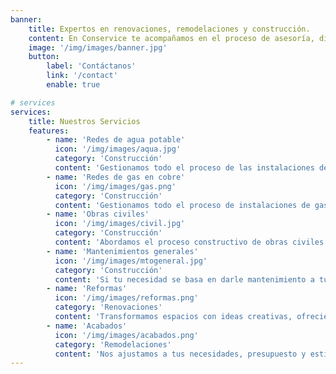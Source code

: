 ```yaml
---
banner:
    title: Expertos en renovaciones, remodelaciones y construcción.
    content: En Conservice te acompañamos en el proceso de asesoría, diseño y ejecución.
    image: '/img/images/banner.jpg'
    button:
        label: 'Contáctanos'
        link: '/contact'
        enable: true

# services
services:
    title: Nuestros Servicios
    features:
        - name: 'Redes de agua potable'
          icon: '/img/images/aqua.jpg'
          category: 'Construcción'
          content: 'Gestionamos todo el proceso de las instalaciones de agua potable exigidas y conforme a la ley.'
        - name: 'Redes de gas en cobre'
          icon: '/img/images/gas.png'
          category: 'Construcción'
          content: 'Gestionamos todo el proceso de instalaciones de gas en cobre certificadas.'
        - name: 'Obras civiles'
          icon: '/img/images/civil.jpg'
          category: 'Construcción'
          content: 'Abordamos el proceso constructivo de obras civiles desde el momento de la planificación, pasando por gestión documental y legal y posteriormente por el proceso de ejecución de la obra. Todo esto bajo altos estándares de calidad y regidos por la normatividad existente.'
        - name: 'Mantenimientos generales'
          icon: '/img/images/mtogeneral.jpg'
          category: 'Construcción'
          content: 'Si tu necesidad se basa en darle mantenimiento a tu inmueble y prevenir posibles deterioros en el mismo, estamos en total capacidad de prestar el servicio de mantenimientos generales. Entre ellos tenemos el servicio de mantenimiento de techos, pintura de apartamentos, humedades, plomería etc.'
        - name: 'Reformas'
          icon: '/img/images/reformas.png'
          category: 'Renovaciones'
          content: 'Transformamos espacios con ideas creativas, ofreciendo soluciones de diseño y funcionalidad que se ajusten a tus sueños y expectativas.'
        - name: 'Acabados'
          icon: '/img/images/acabados.png'
          category: 'Remodelaciones'
          content: 'Nos ajustamos a tus necesidades, presupuesto y estilo para brindar una asesoría integral que permita crear espacios y terminaciones constructivas de alta calidad.'
---
```

